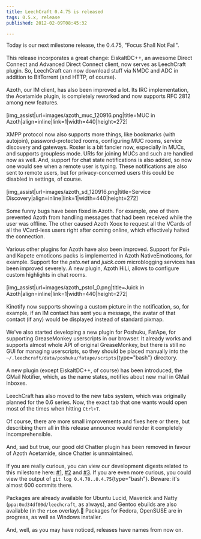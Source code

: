 ```yaml
---
title: LeechCraft 0.4.75 is released
tags: 0.5.x, release
published: 2012-02-09T08:45:32

---
```


Today is our next milestone release, the 0.4.75, "Focus Shall Not
Fail".\
\
This release incorporates a great change: EiskaltDC++, an awesome Direct
Connect and Advanced Direct Connect client, now serves as LeechCraft
plugin. So, LeechCraft can now download stuff via NMDC and ADC in
addition to BitTorrent (and HTTP, of course).\
\
Azoth, our IM client, has also been improved a lot. Its IRC
implementation, the Acetamide plugin, is completely reworked and now
supports RFC 2812 among new features.\
\
\[img\_assist|url=images/azoth\_muc\_120916.png|title=MUC in
Azoth|align=inline|link=1|width=440|height=272\]\
\
XMPP protocol now also supports more things, like bookmarks (with
autojoin), password-protected rooms, configuring MUC rooms, service
discovery and gateways. Roster is a bit fancier now, especially in MUCs,
and supports groupless mode. URIs for joining MUCs and such are handled
now as well. And, support for chat state notifications is also added, so
now one would see when a remote user is typing. These notifications are
also sent to remote users, but for privacy-concerned users this could be
disabled in settings, of course.\
\
\[img\_assist|url=images/azoth\_sd\_120916.png|title=Service
Discovery|align=inline|link=1|width=440|height=272\]\
\
Some funny bugs have been fixed in Azoth. For example, one of them
prevented Azoth from handling messages that had been received while the
user was offline. The other caused Azoth Xoox to request all the VCards
of all the VCard-less users right after coming online, which effectively
halted the connection.\
\
Various other plugins for Azoth have also been improved. Support for
Psi+ and Kopete emoticons packs is implemented in Azoth NativeEmoticons,
for example. Support for the *psto.net* and *juick.com* microblogging
services has been improved severely. A new plugin, Azoth HiLi, allows to
configure custom highlights in chat rooms.\
\
\[img\_assist|url=images/azoth\_psto1\_0.png|title=Juick in
Azoth|align=inline|link=1|width=440|height=272\]\
\
Kinotify now supports showing a custom picture in the notification, so,
for example, if an IM contact has sent you a message, the avatar of that
contact (if any) would be displayed instead of standard pixmap.\
\
We've also started developing a new plugin for Poshuku, FatApe, for
supporting GreaseMonkey userscripts in our browser. It already works and
supports almost whole API of original GreaseMonkey, but there is still
no GUI for managing userscripts, so they should be placed manually into
the `~/.leechcraft/data/poshuku/fatape/scripts`{type="bash"} directory.\
\
A new plugin (except EiskaltDC++, of course) has been introduced, the
GMail Notifier, which, as the name states, notifies about new mail in
GMail inboxes.\
\
LeechCraft has also moved to the new tabs system, which was originally
planned for the 0.6 series. Now, the exact tab that one wants would open
most of the times when hitting `Ctrl+T`.\
\
Of course, there are more small improvements and fixes here or there,
but describing them all in this release announce would render it
completely incomprehensible.\
\
And, sad but true, our good old Chatter plugin has been removed in
favour of Azoth Acetamide, since Chatter is unmaintained.\
\
If you are really curious, you can view our development digests related
to this milestone here: [\#1](/devel-digest-1), [\#2](/devel-digest-2)
and [\#3](/devel-digest-3). If you are even more curious, you could view
the output of `git log 0.4.70..0.4.75`{type="bash"}. Beware: it's almost
600 commits there.\
\
Packages are already available for Ubuntu Lucid, Maverick and Natty
(`ppa:0xd34df00d/leechcraft`, as always), and Gentoo ebuilds are also
available (in the `rion` overlay). Packages for Fedora, OpenSUSE are in
progress, as well as Windows installer.\
\
And, well, as you may have noticed, releases have names from now on.